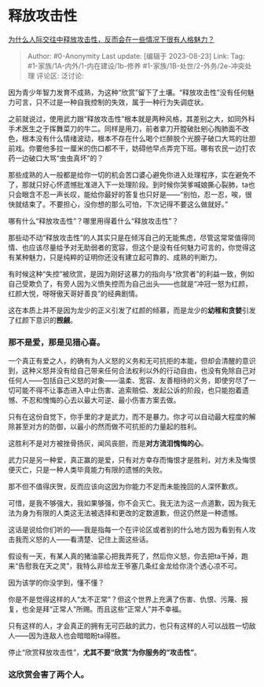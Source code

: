 # 释放攻击性
[为什么人际交往中释放攻击性，反而会在一些情况下很有人格魅力？](https://www.zhihu.com/question/533622671/answer/2984432378)

> Author: #0-Anonymity
> Last update: [编辑于 2023-08-23]
> Link:
> Tag: #1-家族/1A-内外/1-内在建设/1b-修养 #1-家族/1B-处世/2-外务/2e-冲突处理
> 评论区:
> 泛讨论:

因为青少年智力发育不成熟，为这种“欣赏”留下了土壤。“释放攻击性”没有任何魅力可言，只不过是一种自我控制的失效，属于一种行为失调症状。

之前就说过，使用武力跟“释放攻击性”根本就是两种风格，其差别之大，如同外科手术医生之于挥舞菜刀的牛二。同样是用刀，前者拿刀开膛破肚剜心掏肺面不改色，根本没有什么情绪波动，根本不存在什么喝个烂醉脱个光膀子破口大骂的壮胆前戏。你要他多拉一厘米的伤口都不干，妨碍他早点弄完下班。哪有农民一边打农药一边破口大骂“虫虫真坏”的？

那些成熟的人一般都是给你一切的机会苦口婆心避免你进入处理程序，实在避免不了，那就只好心怀遗憾批准进入下一处理阶段。到时候你哭爹喊娘撕心裂肺，ta也只会眼含不忍一声长叹，能给你最好的答复也只好是——“别怕，忍一忍，唉，很快就结束了。不要担心，没你想的那么可怕，下次记得不要这么做就好。”

哪有什么“释放攻击性”？哪里用得着什么“释放攻击性”？

那些动不动“释放攻击性”的人其实只是在倾泻自己的无能焦虑，尽管这常常值得同情、也应该尽量给予对无助弱者的宽容，但这个是没有任何魅力可言的，你觉得这有某种魅力，只是纯粹的证明你还没有建立起可靠的、成熟的判断力。

有时候这种“失控”被欣赏，是因为刚好这暴力的指向与“欣赏者”的利益一致，例如自己受欺负了，有旁人因为义愤失控而为自己出头——也就是“冲冠一怒为红颜，红颜大悦，呀呀傲天哥好善良”的经典剧情。

这在本质上并不是因为龙少的正义引发了红颜的倾慕，而是龙少的**幼稚和贪婪**引发了红颜下意识的**觊觎**。

### 那不是爱，那是**见猎心喜**。 ###

一个真正有爱之人，的确有为人义怒的义务和无可抗拒的本能，但却会清醒的意识到，这种义怒并没有给自己带来任何合法权利以外的行动自由，也没有免除自己对任何人——包括自己义怒的对象——温柔、宽容、友善相待的义务，即使穷尽了一切可能不得不让事态进入中止伤害、追索赔偿、发起公诉的阶段，也只能抱着遗憾、不忍和愧悔的心去以最大可逆、最小伤害方案去做。

只有在这份自觉下，你手里的才是武力，而不是暴力。你才可以自动最大程度的解除甚至对方的防御，以最小的然而做不可抗拒的力量起的胜利。

这胜利不是对方被挫骨扬灰，闻风丧胆，而是**对方流泪愧悔的心**。

武力只是另一种爱，真正赢的是爱，只有对方幸存而悔恨才是胜利，对方未及悔恨便灭亡，只是一种人类毕竟能力有限的遗憾的失败。

那不但不值得庆贺，反而应该向这因为你能力不足而未能挽回的人深怀歉疚。

可惜，是我不够强大，我如果够强，你不会灭亡。我无法为这一点道歉，因为我无法为身为有限的人类这无法被选择和更改的定数道歉，但这仍然是一种遗憾。

这话是说给你们听的——我是指每一个在评论区或者别的什么地方因为看到有人攻击我而义怒的人——看清楚、记住上面这些话。

假设有一天，有某人真的猪油蒙心把我弄死了，然后你义怒，你去把ta干掉，跑来“告慰我在天之灵”，我特么非给龙王爷塞几条红金龙给你浇个透心凉不可。

因为该学的你没学到，懂不懂？

你是不是觉得这样的人“太不正常”？但这个世界上充满了伤害、仇恨、污蔑、报复，也全是拜“正常人”所赐。而且这些“正常人”并不幸福。

只有这样的人，才会真正的拥有无可匹敌的武力，也只有这样的人可以战胜一切敌人——因为连敌人也会暗暗盼ta得胜。

停止“欣赏释放攻击性”，**尤其不要“欣赏”为你服务的“攻击性”**。

### **这欣赏会害了两个人。** ###

